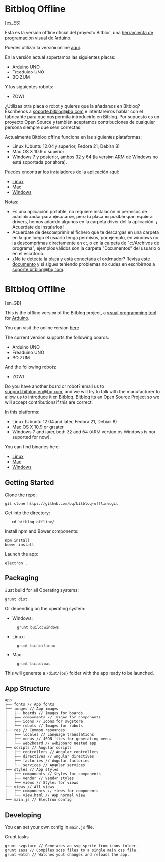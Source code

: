 # Bitbloq Offline 

[es_ES]

Esta es la versión offline oficial del proyecto Bitbloq, una [herramienta de programación visual](https://es.wikipedia.org/wiki/Programaci%C3%B3n_visual) de [Arduino](https://www.arduino.cc/).

Puedes utilizar la versión online [aquí](http://bitbloq.bq.com).

En la versión actual soportamos las siguientes placas:

 - Arduino UNO
 - Freaduino UNO
 - BQ ZUM

Y los siguientes robots:

 - ZOWI

¿Utilizas otra placa o robot y quieres que la añadamos en Bitbloq? Escribenos a soporte.bitbloq@bq.com e intentaremos hablar con el fabricante para que nos permita introducirlo en Bitbloq. 
Por supuesto es un proyecto Open Source y también aceptamos contribuciones de cualquier persona siempre que sean correctas.

Actualmente Bitbloq offline funciona en las siguientes plataformas:

 - Linux (Ubuntu 12.04 y superior, Fedora 21, Debian 8)
 - Mac OS X 10.9 o superior
 - Windows 7 y posterior, ambos 32 y 64 (la versión ARM de Windows no está soportada por ahora).

Puedes encontrar los instaladores de la aplicación aquí:

 - [Linux](https://github.com/bq/bitbloq-offline/releases/download/v1.0.1/linux.zip)
 - [Mac](https://github.com/bq/bitbloq-offline/releases/download/v1.0.1/mac.zip)
 - [Windows](https://github.com/bq/bitbloq-offline/releases/download/v1.0.1/windows.zip)


Notas:
 - Es una aplicación portable, no requiere instalación ni permisos de administrador para ejecutarse, pero tu placa es posible que requiera drivers, hemos añadido algunos en la carpeta driver del la aplicación. ¡ Acuerdate de instalarlos !
 - Acuerdate de descomprimir el fichero que te descargas en una carpeta en la que luego el usuario tenga permisos, por ejemplo, en windows no la descomprimas directamente en c:, o en la carpeta de "c:/Archivos de programa", ejemplos válidos son la carpeta "Documentos" del usuario o en el escritorio.
 - ¿No te detecta la placa y está conectada el ordenador? Revisa [este documento](docs/motherboard_troubleshooting.pdf) y si sigues teniendo problemas no dudes en escríbirnos a soporte.bitbloq@bq.com.

# Bitbloq Offline

[en_GB]

This is the offline version of the Bitbloq project, a [visual programming tool](https://en.wikipedia.org/wiki/Visual_programming_language) for [Arduino](https://www.arduino.cc/).

You can visit the online version [here](http://bitbloq.bq.com)

The current version supports the following boards:

 - Arduino UNO
 - Freaduino UNO
 - BQ ZUM

And the following robots:

 - ZOWI

Do you have another board or robot? email us to support.bitbloq.en@bq.com, and we will try to talk with the manufacturer to allow us to introduce it on Bitbloq.
Bitbloq its an Open Source Project so we will accept contributions if this are correct.

In this platforms:

 - Linux (Ubuntu 12.04 and later, Fedora 21, Debian 8)
 - Mac OS X 10.9 or greater
 - Windows 7 and later, both 32 and 64 (ARM version os Windows is not suported for now).

You can find binaries here:

 - [Linux](https://github.com/bq/bitbloq-offline/releases/download/v1.0.0/linux.zip)
 - [Mac](https://github.com/bq/bitbloq-offline/releases/download/v1.0.0/mac.zip)
 - [Windows](https://github.com/bq/bitbloq-offline/releases/download/v1.0.0/windows.zip)

## Getting Started ##

Clone the repo:

    git clone https://github.com/bq/bitbloq-offline.git

Get into the directory:

       cd bitbloq-offline/

Install npm and Bower components:

    npm install
    bower install
Launch the app:

    electron .


## Packaging ##
Just build for all Operating systems:

    grunt dist

Or depending on the operating system:


- Windows:

        grunt build:windows
- Linux:

        grunt build:linux
- Mac:

        grunt build:mac

This will generate a `/dist/{os}` folder with the app ready to be launched.


## App Structure ##
```
app
├── fonts // App fonts
├── images // App images
│   ├── boards // Images for boards
│   ├── components // Images for components
│   ├── icons // Icons for svgstore
│   └── robots // Images for robots
├── res // Common resources
│   ├── locales // Language translations
│   ├── menus // JSON files for generating menus
│   └── web2board // web2board nested app
├── scripts // Angular scripts
│   ├── controllers // Angular controllers
│   ├── directives // Angular directives
│   ├── factories // Angular factories
│   └── services // Angular services
├── styles // App styles
│   ├── components // Styles for components
│   ├── vendor // Vendor styles
│   └── views // Styles for views
└── views // All views
│   ├── components // Views for components
│   └── view.html // App normal view
└── main.js // Electron config
```



## Developing ##

You can set your own config in `main.js` file.  

Grunt tasks

    grunt svgstore // Generates an svg sprite from icons folder.
    grunt sass // Compiles scss files to a single main.css file.
    grunt watch // Watches yout changes and reloads the app.
